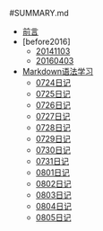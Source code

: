 #SUMMARY.md

* [前言](README.md)
* [before2016]
	* [20141103](201411/1103.md)
	* [20160403](201604/0403.md)
* [Markdown语法学习](2016/README.md)
	* [0724日记](2016/0724.md)
	* [0725日记](2016/0725.md)
	* [0726日记](2016/0726.md)
	* [0727日记](2016/0727.md)
	* [0728日记](2016/0728.md)
	* [0729日记](2016/0729.md)
	* [0730日记](2016/0730.md)
	* [0731日记](2016/0731.md)
	* [0801日记](2016/0801.md)
	* [0802日记](2016/0802.md)
	* [0803日记](2016/0803.md)
	* [0804日记](2016/0804.md)
	* [0805日记](2016/0805.md)


